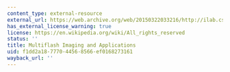 ```yaml
---
content_type: external-resource
external_url: https://web.archive.org/web/20150322033216/http://ilab.cs.ucsb.edu/index.php/component/content/article/12/58
has_external_license_warning: true
license: https://en.wikipedia.org/wiki/All_rights_reserved
status: ''
title: Multiflash Imaging and Applications
uid: f1dd2a18-7770-4456-8566-ef0168273161
wayback_url: ''
---
```

